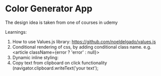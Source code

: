 # Color Generator App
The design idea is taken from one of courses in udemy

Learnings:
  
1) How to use Values.js library:  https://github.com/noeldelgado/values.js
2) Conditional rendering of css, by adding conditional class name. 
   e.g.  <article className={error ? 'error' : null}> </article>
3) Dynamic inline styling:
	<article style={{ backgroundColor: `rgb(${bcg})` }}>
4) Copy text from clipboard on click functionality (navigator.clipboard.writeText('your text');
